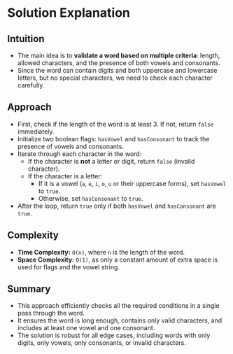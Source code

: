
# Solution Explanation

## Intuition
- The main idea is to **validate a word based on multiple criteria**: length, allowed characters, and the presence of both vowels and consonants.
- Since the word can contain digits and both uppercase and lowercase letters, but no special characters, we need to check each character carefully.

## Approach
- First, check if the length of the word is at least 3. If not, return `false` immediately.
- Initialize two boolean flags: `hasVowel` and `hasConsonant` to track the presence of vowels and consonants.
- Iterate through each character in the word:
  - If the character is **not** a letter or digit, return `false` (invalid character).
  - If the character is a letter:
    - If it is a vowel (`a`, `e`, `i`, `o`, `u` or their uppercase forms), set `hasVowel` to `true`.
    - Otherwise, set `hasConsonant` to `true`.
- After the loop, return `true` only if both `hasVowel` and `hasConsonant` are `true`.

## Complexity
- **Time Complexity:** `O(n)`, where `n` is the length of the word.
- **Space Complexity:** `O(1)`, as only a constant amount of extra space is used for flags and the vowel string.

## Summary
- This approach efficiently checks all the required conditions in a single pass through the word.
- It ensures the word is long enough, contains only valid characters, and includes at least one vowel and one consonant.
- The solution is robust for all edge cases, including words with only digits, only vowels, only consonants, or invalid characters.

